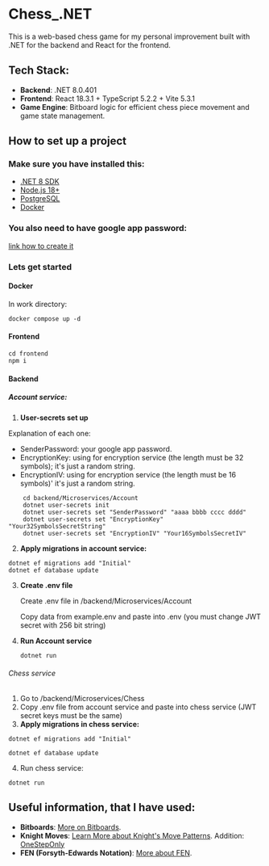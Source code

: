 # Chess\_.NET

This is a web-based chess game for my personal improvement built with .NET for the backend and React for the frontend.

## Tech Stack:

- **Backend**: .NET 8.0.401
- **Frontend**: React 18.3.1 + TypeScript 5.2.2 + Vite 5.3.1
- **Game Engine**: Bitboard logic for efficient chess piece movement and game state management.

## How to set up a project

### Make sure you have installed this:

- [.NET 8 SDK](https://dotnet.microsoft.com/download)
- [Node.js 18+](https://nodejs.org/en)
- [PostgreSQL](https://www.postgresql.org/download/)
- [Docker](https://www.docker.com/products/docker-desktop/)

### You also need to have google app password:

[link how to create it](https://support.google.com/accounts/answer/185833?hl=en)

### Lets get started

#### Docker

In work directory:

`docker compose up -d`

#### Frontend

```
cd frontend
npm i
```

#### Backend

##### Account service:

1.  **User-secrets set up**

Explanation of each one:

- SenderPassword: your google app password.
- EncryptionKey: using for encryption service (the length must be 32 symbols); it's just a random string.
- EncryptionIV: using for encryption service (the length must be 16 symbols)' it's just a random string.

```
    cd backend/Microservices/Account
    dotnet user-secrets init
    dotnet user-secrets set "SenderPassword" "aaaa bbbb cccc dddd"
    dotnet user-secrets set "EncryptionKey" "Your32SymbolsSecretString"
    dotnet user-secrets set "EncryptionIV" "Your16SymbolsSecretIV"
```

2. **Apply migrations in account service:**

```
dotnet ef migrations add "Initial"
dotnet ef database update
```

3. **Create .env file**

   Create .env file in /backend/Microservices/Account

   Copy data from example.env and paste into .env (you must change JWT secret with 256 bit string)

4. **Run Account service**

   `dotnet run`

###### Chess service

1. Go to /backend/Microservices/Chess
2. Copy .env file from account service and paste into chess service (JWT secret keys must be the same)
3. **Apply migrations in chess service:**

`dotnet ef migrations add "Initial"`

`dotnet ef database update`

4. Run chess service:

`dotnet run`

## Useful information, that I have used:

- **Bitboards**: [More on Bitboards](https://www.chessprogramming.org/Bitboards).
- **Knight Moves**: [Learn More about Knight's Move Patterns](https://www.chessprogramming.org/Knight_Pattern). Addition: [OneStepOnly](https://www.chessprogramming.org/General_Setwise_Operations#OneStepOnly)
- **FEN (Forsyth-Edwards Notation)**: [More about FEN](https://ru.wikipedia.org/wiki/).
